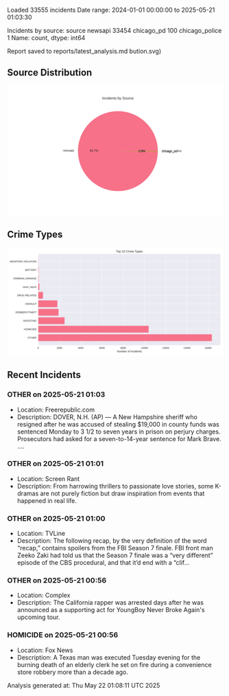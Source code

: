 
Loaded 33555 incidents
Date range: 2024-01-01 00:00:00 to 2025-05-21 01:03:30

Incidents by source:
source
newsapi           33454
chicago_pd          100
chicago_police        1
Name: count, dtype: int64

Report saved to reports/latest_analysis.md
bution.svg)

## Source Distribution
![Source Distribution](images/source_distribution.svg)

## Crime Types
![Crime Types](images/crime_types.svg)

## Recent Incidents

### OTHER on 2025-05-21 01:03
- Location: Freerepublic.com
- Description: DOVER, N.H. (AP) — A New Hampshire sheriff who resigned after he was accused of stealing $19,000 in county funds was sentenced Monday to 3 1/2 to seven years in prison on perjury charges. Prosecutors had asked for a seven-to-14-year sentence for Mark Brave. .…


### OTHER on 2025-05-21 01:01
- Location: Screen Rant
- Description: From harrowing thrillers to passionate love stories, some K-dramas are not purely fiction but draw inspiration from events that happened in real life.


### OTHER on 2025-05-21 01:00
- Location: TVLine
- Description: The following recap, by the very definition of the word “recap,” contains spoilers from the FBI Season 7 finale. FBI front man Zeeko Zaki had told us that the Season 7 finale was a “very different” episode of the CBS procedural, and that it’d end with a “clif…


### OTHER on 2025-05-21 00:56
- Location: Complex
- Description: The California rapper was arrested days after he was announced as a supporting act for YoungBoy Never Broke Again's upcoming tour.


### HOMICIDE on 2025-05-21 00:56
- Location: Fox News
- Description: A Texas man was executed Tuesday evening for the burning death of an elderly clerk he set on fire during a convenience store robbery more than a decade ago.

Analysis generated at: Thu May 22 01:08:11 UTC 2025

